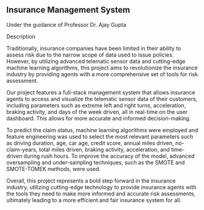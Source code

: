 ## Insurance Management System 
Under the guidance of Professor Dr. Ajay Gupta

Description

Traditionally, insurance companies have been limited in their ability to assess risk due to the narrow scope of data used to issue policies. However, by utilizing advanced telematic sensor data and cutting-edge machine learning algorithms, this project aims to revolutionize the insurance industry by providing agents with a more comprehensive set of tools for risk assessment.

Our project features a full-stack management system that allows insurance agents to access and visualize the telematic sensor data of their customers, including parameters such as extreme left and right turns, acceleration, braking activity, and days of the week driven, all in real-time on the user dashboard. This allows for more accurate and informed decision-making.

To predict the claim status, machine learning algorithms were employed and feature engineering was used to select the most relevant parameters such as driving duration, age, car age, credit score, annual miles driven, no-claim-years, total miles driven, braking activity, acceleration, and time-driven during rush hours. To improve the accuracy of the model, advanced oversampling and under-sampling techniques, such as the SMOTE and SMOTE-TOMEK methods, were used.

Overall, this project represents a bold step forward in the insurance industry, utilizing cutting-edge technology to provide insurance agents with the tools they need to make more informed and accurate risk assessments, ultimately leading to a more efficient and fair insurance system for all.

